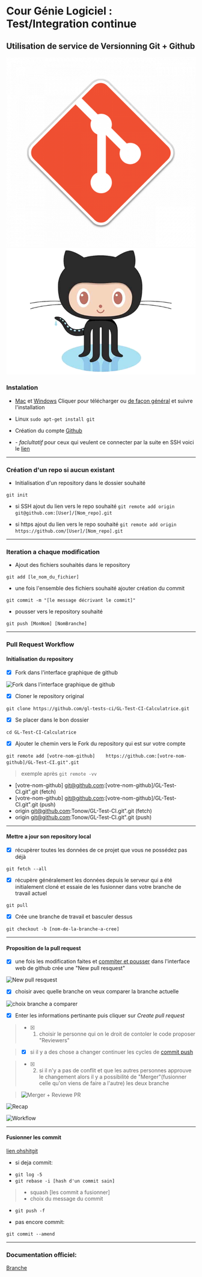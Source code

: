 # Cour Génie Logiciel : Test/Integration continue
## Utilisation de service de Versionning Git + Github

![Git](https://github.com/gl-tests-ci/Git_Github/blob/master/git.png)       ![Github](https://github.com/gl-tests-ci/Git_Github/blob/master/github.png)

### Instalation

* [Mac](https://git-scm.com/download/mac) et [Windows](http://gitforwindows.org/)
Cliquer pour télécharger ou [de façon général](https://git-scm.com/downloads) et suivre l'installation

* Linux ```sudo apt-get install git```

* Création du compte [Github](https://github.com/)

* *- faclultatif* pour ceux qui veulent ce connecter par la suite en SSH voici le [lien](https://help.github.com/articles/connecting-to-github-with-ssh/)

----


### Création d'un repo si aucun existant

* Initialisation d'un repository dans le dossier souhaité

```git init```

* si SSH ajout du lien vers le repo souhaité
```git remote add origin git@github.com:[User]/[Nom_repo].git```

* si https ajout du lien vers le repo souhaité
```git remote add origin https://github.com/[User]/[Nom_repo].git```

-----


### Iteration a chaque modification

* Ajout des fichiers souhaités dans le repository

```git add [le_nom_du_fichier]```

* une fois l'ensemble des fichiers souhaité ajouter création du commit

```git commit -m "[le message décrivant le commit]"```

* pousser vers le repository souhaité

```git push [MonNom] [NomBranche]```

----


### Pull Request Workflow

#### Initialisation du repository

- [x] Fork dans l'interface graphique de github

![Fork dans l'interface graphique de github](https://github.com/gl-tests-ci/Git_Github/blob/master/Fork1.png)

- [x] Cloner le repository original

```git clone https://github.com/gl-tests-ci/GL-Test-CI-Calculatrice.git```

- [x] Se placer dans le bon dossier

```cd GL-Test-CI-Calculatrice```

- [x] Ajouter le chemin vers le Fork du repository qui est sur votre compte

```git remote add [votre-nom-github] 	https://github.com:[votre-nom-github]/GL-Test-CI.git".git```

> exemple après  ```git remote -vv```
* [votre-nom-github]	git@github.com:[votre-nom-github]/GL-Test-CI.git".git (fetch)
* [votre-nom-github] git@github.com:[votre-nom-github]/GL-Test-CI.git".git (push)
* origin	git@github.com:Tonow/GL-Test-CI.git".git (fetch)
* origin	git@github.com:Tonow/GL-Test-CI.git".git (push)

----

#### Mettre a jour son repository local

- [x] récupèrer toutes les données de ce projet que vous ne possédez pas déjà

```git fetch --all```

- [x]  récupère généralement les données depuis le serveur qui a été initialement cloné et essaie de les fusionner dans votre branche de travail actuel

```git pull```

- [x] Crée une branche de travail et basculer dessus

```git checkout -b [nom-de-la-branche-a-cree]```

----

#### Proposition de la pull request

- [x] une fois les modification faites et [commiter et pousser](https://github.com/gl-tests-ci/Git_Github#iteration-a-chaque-modification) dans l'interface web de github crée une "New pull resquest"

![New pull resquest](https://github.com/gl-tests-ci/Git_Github/blob/master/PR1.png)

- [x] choisir avec quelle branche on veux comparer la branche actuelle

![choix branche a comparer](https://github.com/gl-tests-ci/Git_Github/blob/master/PR2.png)

- [x] Enter les informations pertinante puis cliquer sur _Create pull request_


> - [x] 1. choisir le personne qui on le droit de contoler le code proposer "Reviewers"

> - [x] si il y a des chose a changer continuer les cycles de [commit push](https://github.com/gl-tests-ci/Git_Github#iteration-a-chaque-modification)

> - [x] 2. si il n'y a pas de conflit et que les autres personnes approuve le changement alors il y a possibilité de "Merger"(fusionner celle qu'on viens de faire a l'autre) les deux branche

> ![Merger + Reviewe PR](https://github.com/gl-tests-ci/Git_Github/blob/master/PR3.png)


![Recap](https://github.com/gl-tests-ci/Git_Github/blob/master/pull-request.png)

![Workflow](https://github.com/gl-tests-ci/Git_Github/blob/master/branching.png)


----


#### Fusionner les commit
[lien ohshitgit](http://ohshitgit.com/)

- si deja commit:
 * ```git log -5```
 * ```git rebase -i [hash d'un commit sain] ```
>  - squash [les commit a fusionner]
>  - choix du message du commit
 - ```git push -f```


- pas encore commit:

```git commit --amend```

----


### Documentation officiel:

[Branche](https://git-scm.com/book/fr/v1/Les-bases-de-Git-Travailler-avec-des-d%C3%A9p%C3%B4ts-distants)

